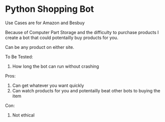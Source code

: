 # Python Shopping Bot

Use Cases are for Amazon and Besbuy

Because of Computer Part Storage and the difficulty to purchase products I create a bot that could potentailly buy products for you.

Can be any product on either site.

To Be Tested:
1. How long the bot can run without crashing

Pros:
1. Can get whatever you want quickly
2. Can watch products for you and potentailly beat other bots to buying the item

Con:
1. Not ethical
